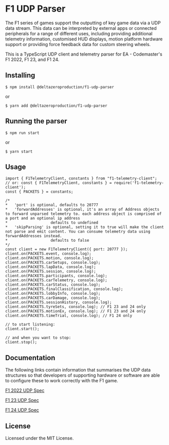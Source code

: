 # F1 UDP Parser

The F1 series of games support the outputting of key game data via a UDP data stream. This data can be interpreted by external apps or connected peripherals for a range of different uses, including providing additional telemetry information, customised HUD displays, motion platform hardware support or providing force feedback data for custom steering wheels.

This is a TypeScript UDP client and telemetry parser for EA - Codemaster's F1 2022, F1 23, and F1 24.

## Installing

```
$ npm install @deltazeroproduction/f1-udp-parser
```

or

```
$ yarn add @deltazeroproduction/f1-udp-parser
```

## Running the parser

```
$ npm run start
```

or

```
$ yarn start
```

## Usage

```
import { F1TelemetryClient, constants } from "f1-telemetry-client";
// or: const { F1TelemetryClient, constants } = require('f1-telemetry-client');
const { PACKETS } = constants;

/*
*   'port' is optional, defaults to 20777
*   'forwardAddresses' is optional, it's an array of Address objects to forward unparsed telemetry to. each address object is comprised of a port and an optional ip address
*                   defaults to undefined
*   'skipParsing' is optional, setting it to true will make the client not parse and emit content. You can consume telemetry data using forwardAddresses instead.
*                   defaults to false
*/
const client = new F1TelemetryClient({ port: 20777 });
client.on(PACKETS.event, console.log);
client.on(PACKETS.motion, console.log);
client.on(PACKETS.carSetups, console.log);
client.on(PACKETS.lapData, console.log);
client.on(PACKETS.session, console.log);
client.on(PACKETS.participants, console.log);
client.on(PACKETS.carTelemetry, console.log);
client.on(PACKETS.carStatus, console.log);
client.on(PACKETS.finalClassification, console.log);
client.on(PACKETS.lobbyInfo, console.log);
client.on(PACKETS.carDamage, console.log);
client.on(PACKETS.sessionHistory, console.log);
client.on(PACKETS.tyreSets, console.log); // F1 23 and 24 only
client.on(PACKETS.motionEx, console.log); // F1 23 and 24 only
client.on(PACKETS.timeTrial, console.log); // F1 24 only

// to start listening:
client.start();

// and when you want to stop:
client.stop();
```

## Documentation

The following links contain information that summarises the UDP data structures so that developers of supporting hardware or software are able to configure these to work correctly with the F1 game.

[F1 2022 UDP Spec](https://answers.ea.com/t5/General-Discussion/F1-22-UDP-Specification/td-p/11551274)

[F1 23 UDP Spec](https://answers.ea.com/t5/General-Discussion/F1-23-UDP-Specification/m-p/12633159)

[F1 24 UDP Spec](https://answers.ea.com/t5/General-Discussion/F1-24-UDP-Specification/m-p/13745220)

## License

Licensed under the MIT License.
